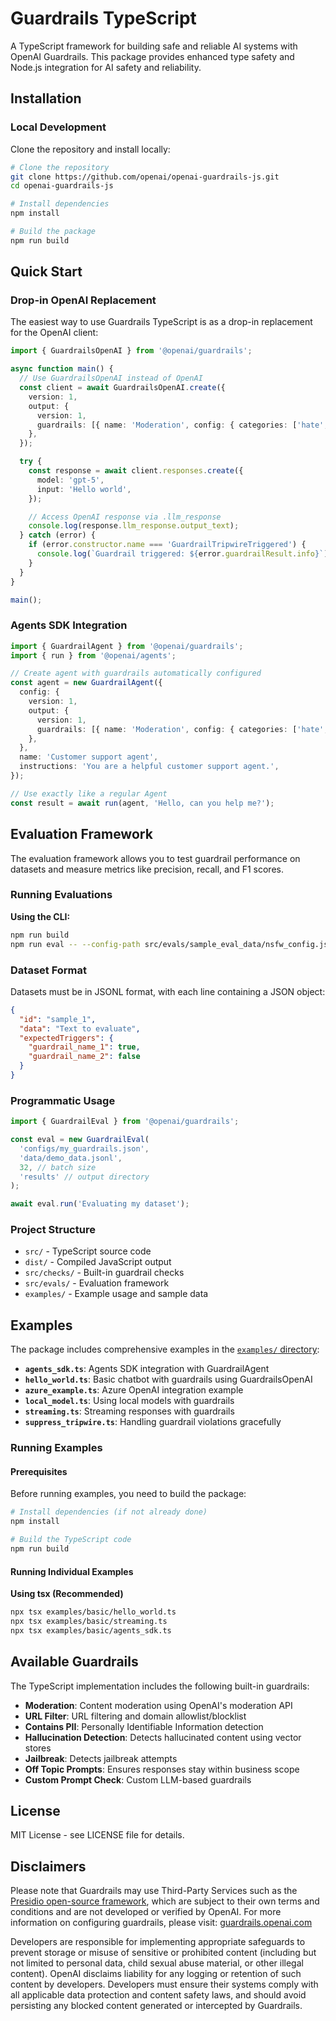 # Guardrails TypeScript

A TypeScript framework for building safe and reliable AI systems with OpenAI Guardrails. This package provides enhanced type safety and Node.js integration for AI safety and reliability.

## Installation

### Local Development

Clone the repository and install locally:

```bash
# Clone the repository
git clone https://github.com/openai/openai-guardrails-js.git
cd openai-guardrails-js

# Install dependencies
npm install

# Build the package
npm run build
```

## Quick Start

### Drop-in OpenAI Replacement

The easiest way to use Guardrails TypeScript is as a drop-in replacement for the OpenAI client:

```typescript
import { GuardrailsOpenAI } from '@openai/guardrails';

async function main() {
  // Use GuardrailsOpenAI instead of OpenAI
  const client = await GuardrailsOpenAI.create({
    version: 1,
    output: {
      version: 1,
      guardrails: [{ name: 'Moderation', config: { categories: ['hate', 'violence'] } }],
    },
  });

  try {
    const response = await client.responses.create({
      model: 'gpt-5',
      input: 'Hello world',
    });

    // Access OpenAI response via .llm_response
    console.log(response.llm_response.output_text);
  } catch (error) {
    if (error.constructor.name === 'GuardrailTripwireTriggered') {
      console.log(`Guardrail triggered: ${error.guardrailResult.info}`);
    }
  }
}

main();
```

### Agents SDK Integration

```typescript
import { GuardrailAgent } from '@openai/guardrails';
import { run } from '@openai/agents';

// Create agent with guardrails automatically configured
const agent = new GuardrailAgent({
  config: {
    version: 1,
    output: {
      version: 1,
      guardrails: [{ name: 'Moderation', config: { categories: ['hate', 'violence'] } }],
    },
  },
  name: 'Customer support agent',
  instructions: 'You are a helpful customer support agent.',
});

// Use exactly like a regular Agent
const result = await run(agent, 'Hello, can you help me?');
```

## Evaluation Framework

The evaluation framework allows you to test guardrail performance on datasets and measure metrics like precision, recall, and F1 scores.

### Running Evaluations

**Using the CLI:**

```bash
npm run build
npm run eval -- --config-path src/evals/sample_eval_data/nsfw_config.json --dataset-path src/evals/sample_eval_data/nsfw_eval.jsonl
```

### Dataset Format

Datasets must be in JSONL format, with each line containing a JSON object:

```json
{
  "id": "sample_1",
  "data": "Text to evaluate",
  "expectedTriggers": {
    "guardrail_name_1": true,
    "guardrail_name_2": false
  }
}
```

### Programmatic Usage

```typescript
import { GuardrailEval } from '@openai/guardrails';

const eval = new GuardrailEval(
  'configs/my_guardrails.json',
  'data/demo_data.jsonl',
  32, // batch size
  'results' // output directory
);

await eval.run('Evaluating my dataset');
```

### Project Structure

- `src/` - TypeScript source code
- `dist/` - Compiled JavaScript output
- `src/checks/` - Built-in guardrail checks
- `src/evals/` - Evaluation framework
- `examples/` - Example usage and sample data

## Examples

The package includes comprehensive examples in the [`examples/` directory](https://github.com/openai/openai-guardrails-js/tree/main/examples):

- **`agents_sdk.ts`**: Agents SDK integration with GuardrailAgent
- **`hello_world.ts`**: Basic chatbot with guardrails using GuardrailsOpenAI
- **`azure_example.ts`**: Azure OpenAI integration example
- **`local_model.ts`**: Using local models with guardrails
- **`streaming.ts`**: Streaming responses with guardrails
- **`suppress_tripwire.ts`**: Handling guardrail violations gracefully

### Running Examples

#### Prerequisites

Before running examples, you need to build the package:

```bash
# Install dependencies (if not already done)
npm install

# Build the TypeScript code
npm run build
```

#### Running Individual Examples

**Using tsx (Recommended)**

```bash
npx tsx examples/basic/hello_world.ts
npx tsx examples/basic/streaming.ts
npx tsx examples/basic/agents_sdk.ts
```

## Available Guardrails

The TypeScript implementation includes the following built-in guardrails:

- **Moderation**: Content moderation using OpenAI's moderation API
- **URL Filter**: URL filtering and domain allowlist/blocklist
- **Contains PII**: Personally Identifiable Information detection
- **Hallucination Detection**: Detects hallucinated content using vector stores
- **Jailbreak**: Detects jailbreak attempts
- **Off Topic Prompts**: Ensures responses stay within business scope
- **Custom Prompt Check**: Custom LLM-based guardrails

## License

MIT License - see LICENSE file for details.

## Disclaimers

Please note that Guardrails may use Third-Party Services such as the [Presidio open-source framework](https://github.com/microsoft/presidio), which are subject to their own terms and conditions and are not developed or verified by OpenAI.  For more information on configuring guardrails, please visit: [guardrails.openai.com](https://guardrails.openai.com/)

Developers are responsible for implementing appropriate safeguards to prevent storage or misuse of sensitive or prohibited content (including but not limited to personal data, child sexual abuse material, or other illegal content). OpenAI disclaims liability for any logging or retention of such content by developers. Developers must ensure their systems comply with all applicable data protection and content safety laws, and should avoid persisting any blocked content generated or intercepted by Guardrails.
